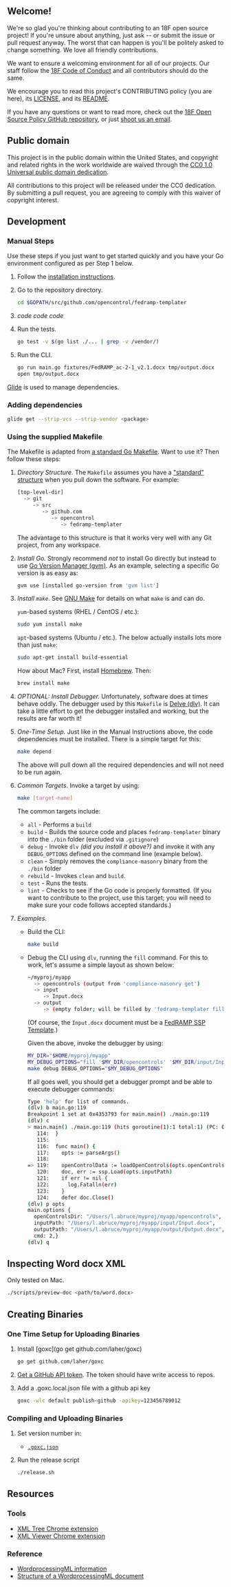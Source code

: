 ## Welcome!

We're so glad you're thinking about contributing to an 18F open source project! If you're unsure about anything, just ask -- or submit the issue or pull request anyway. The worst that can happen is you'll be politely asked to change something. We love all friendly contributions.

We want to ensure a welcoming environment for all of our projects. Our staff follow the [18F Code of Conduct](https://github.com/18F/code-of-conduct/blob/master/code-of-conduct.md) and all contributors should do the same.

We encourage you to read this project's CONTRIBUTING policy (you are here), its [LICENSE](LICENSE.md), and its [README](README.md).

If you have any questions or want to read more, check out the [18F Open Source Policy GitHub repository]( https://github.com/18f/open-source-policy), or just [shoot us an email](mailto:18f@gsa.gov).

## Public domain

This project is in the public domain within the United States, and
copyright and related rights in the work worldwide are waived through
the [CC0 1.0 Universal public domain dedication](https://creativecommons.org/publicdomain/zero/1.0/).

All contributions to this project will be released under the CC0
dedication. By submitting a pull request, you are agreeing to comply
with this waiver of copyright interest.

## Development

### Manual Steps

Use these steps if you just want to get started quickly and you have your Go environment configured as per Step 1 below.

1. Follow the [installation instructions](README.md#installation).
1. Go to the repository directory.

    ```bash
    cd $GOPATH/src/github.com/opencontrol/fedramp-templater
    ```

1. _code code code_
1. Run the tests.

    ```bash
    go test -v $(go list ./... | grep -v /vendor/)
    ```

1. Run the CLI.

    ```bash
    go run main.go fixtures/FedRAMP_ac-2-1_v2.1.docx tmp/output.docx
    open tmp/output.docx
    ```

[Glide](https://glide.sh/) is used to manage dependencies.

### Adding dependencies

```bash
glide get --strip-vcs --strip-vendor <package>

```

### Using the supplied Makefile

The Makefile is adapted from [a standard Go Makefile](https://github.com/vincentbernat/hellogopher/tree/feature/glide). Want to use it? Then follow these steps:

1. _Directory Structure._ The `Makefile` assumes you have a ["standard" structure](https://github.com/golang/go/wiki/GithubCodeLayout) when you pull down the software. For example:

    ```bash
    [top-level-dir]
      -> git
         -> src
            -> github.com
               -> opencontrol
                  -> fedramp-templater
    ```

    The advantage to this structure is that it works very well with any Git project, from any workspace.
1. _Install Go._ Strongly recommend *not* to install Go directly but instead to use [Go Version Manager (gvm)](https://github.com/vincentbernat/hellogopher/tree/feature/glide). As an example, selecting a specific Go version is as easy as:

    ```bash
    gvm use [installed go-version from 'gvm list']
    ```
1. _Install <code>make</code>_. See [GNU Make](https://www.gnu.org/software/make/) for details on what `make` is and can do.

    `yum`-based systems (RHEL / CentOS / etc.):

    ```bash
    sudo yum install make
    ```

    `apt`-based systems (Ubuntu / etc.). The below actually installs lots more than just `make`:

    ```bash
    sudo apt-get install build-essential
    ```

    How about Mac? First, install [Homebrew](https://brew.sh). Then:

    ```bash
    brew install make
    ```
1. _OPTIONAL: Install Debugger._ Unfortunately, software does at times behave oddly. The debugger used by this `Makefile` is [Delve (dlv)](https://github.com/derekparker/delve). It can take a little effort to get the debugger installed and working, but the results are far worth it!
1. _One-Time Setup._ Just like in the Manual Instructions above, the code dependencies must be installed. There is a simple target for this:

    ```bash
    make depend
    ```

    The above will pull down all the required dependencies and will not need to be run again.
1. _Common Targets_. Invoke a target by using:

    ```bash
    make [target-name]
    ```

    The common targets include:
    * `all` - Performs a `build`
    * `build` - Builds the source code and places `fedramp-templater` binary into the `./bin` folder (excluded via `.gitignore`)
    * `debug` - Invoke `dlv` _(did you install it above?)_ and invoke it with any `DEBUG_OPTIONS` defined on the command line (example below).
    * `clean` - Simply removes the `compliance-masonry` binary from the `./bin` folder
    * `rebuild` - Invokes `clean` and `build`.
    * `test` - Runs the tests.
    * `lint` - Checks to see if the Go code is properly formatted. (If you want to contribute to the project, use this target; you will need to make sure your code follows accepted standards.)
1. _Examples_.

    * Build the CLI:

        ```bash
        make build
        ```

    * Debug the CLI using `dlv`, running the `fill` command. For this to work, let's assume a simple layout as shown below:

        ```bash
        ~/myproj/myapp
          -> opencontrols (output from 'compliance-masonry get')
          -> input
             -> Input.docx
          -> output
             -> (empty folder; will be filled by 'fedramp-templater fill')
        ```

        (Of course, the `Input.docx` document must be a [FedRAMP SSP Template](https://www.fedramp.gov/resources/templates-2016/).)

        Given the above, invoke the debugger by using:

        ```bash
        MY_DIR="$HOME/myproj/myapp"
        MY_DEBUG_OPTIONS="fill '$MY_DIR/opencontrols' '$MY_DIR/input/Input.docx' '$MY_DIR/output/Output.docx'"
        make debug DEBUG_OPTIONS="$MY_DEBUG_OPTIONS"
        ```

        If all goes well, you should get a debugger prompt and be able to execute debugger commands:
        
        ```bash
        Type 'help' for list of commands.
        (dlv) b main.go:119
        Breakpoint 1 set at 0x4353793 for main.main() ./main.go:119
        (dlv) c
        > main.main() ./main.go:119 (hits goroutine(1):1 total:1) (PC: 0x4353793)
           114:  }
           115:
           116:  func main() {
           117:    opts := parseArgs()
           118:
        => 119:    openControlData := loadOpenControls(opts.openControlsDir)
           120:    doc, err := ssp.Load(opts.inputPath)
           121:    if err != nil {
           122:      log.Fatalln(err)
           123:    }
           124:    defer doc.Close()
        (dlv) p opts
        main.options {
          openControlsDir: "/Users/l.abruce/myproj/myapp/opencontrols",
          inputPath: "/Users/l.abruce/myproj/myapp/input/Input.docx",
          outputPath: "/Users/l.abruce/myproj/myapp/output/Output.docx",
          cmd: 2,}
        (dlv) q
        ```

## Inspecting Word docx XML

Only tested on Mac.

```bash
./scripts/preview-doc <path/to/word.docx>
```

## Creating Binaries

### One Time Setup for Uploading Binaries

1. Install [goxc](go get github.com/laher/goxc)

    ```bash
    go get github.com/laher/goxc
    ```

1. [Get a GitHub API token](https://github.com/settings/tokens/new). The token should have write access to repos.
1. Add a .goxc.local.json file with a github api key

    ```bash
    goxc -wlc default publish-github -apikey=123456789012
    ```

### Compiling and Uploading Binaries

1. Set version number in:
    * [`.goxc.json`](.goxc.json)
1. Run the release script

    ```bash
    ./release.sh
    ```

## Resources

### Tools

* [XML Tree Chrome extension](https://chrome.google.com/webstore/detail/xml-tree/gbammbheopgpmaagmckhpjbfgdfkpadb)
* [XML Viewer Chrome extension](https://chrome.google.com/webstore/detail/xv-%E2%80%94-xml-viewer/eeocglpgjdpaefaedpblffpeebgmgddk?hl=en)

### Reference

* [WordprocessingML information](http://officeopenxml.com/anatomyofOOXML.php)
* [Structure of a WordprocessingML document](https://msdn.microsoft.com/en-us/library/office/gg278308.aspx)
